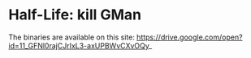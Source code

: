 # Half-Life: kill GMan
The binaries are available on this site: https://drive.google.com/open?id=11_GFNl0rajCJrIxL3-axUPBWvCXvOQy_